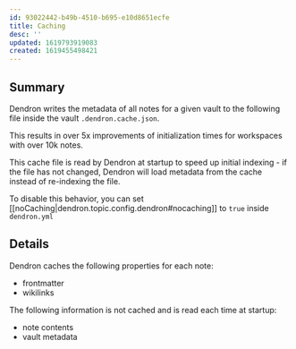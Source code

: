 ```yaml
---
id: 93022442-b49b-4510-b695-e10d8651ecfe
title: Caching
desc: ''
updated: 1619793919083
created: 1619455498421
---
```


## Summary

Dendron writes the metadata of all notes for a given vault to the following file inside the vault `.dendron.cache.json`.

This results in over 5x improvements of initialization times for workspaces with over 10k notes.

This cache file is read by Dendron at startup to speed up initial indexing - if the file has not changed, Dendron will load metadata from the cache instead of re-indexing the file. 

To disable this behavior, you can set [[noCaching|dendron.topic.config.dendron#nocaching]] to `true` inside `dendron.yml`


## Details

Dendron caches the following properties for each note:
- frontmatter 
- wikilinks

The following information is not cached and is read each time at startup:
- note contents
- vault metadata
